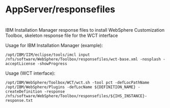 #
# AppServer/responsefiles
#

IBM Installation Manager response files to install WebSphere Customization Toolbox, skeleton response file for the WCT interface

Usage for IBM Installation Manager (example):

```
/opt/IBM/IIM/eclipse/tools/imcl input /nfs/software/WebSphere/Toolbox/responsefiles/wct-base.xml -nosplash -acceptLicense -showProgress
```

Usage (WCT interface):

```
/opt/IBM/WebSphere/Toolbox/WCT/wct.sh -tool pct -defLocPathName /opt/IBM/WebSphere/Plugins -defLocName ${DEFINITION_NAME} -createDefinition -response /nfs/software/WebSphere/Toolbox/responsefiles/${IHS_INSTANCE}-response.txt
```
